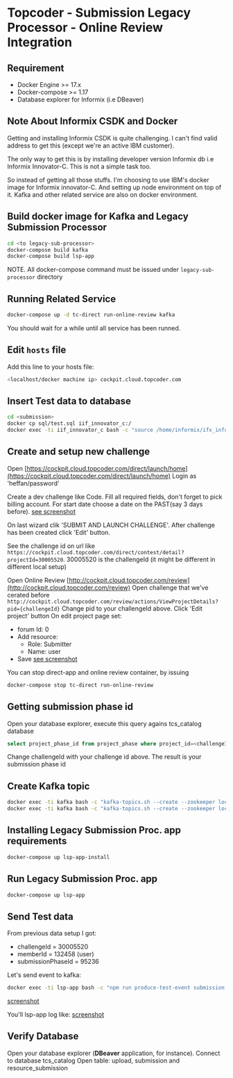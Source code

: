 # Topcoder - Submission Legacy Processor - Online Review Integration

## Requirement

- Docker Engine >= 17.x
- Docker-compose >= 1.17
- Database explorer for Informix (i.e DBeaver)

## Note About Informix CSDK and Docker

Getting and installing Informix CSDK is quite challenging. I can't find valid address to get this (except we're an active IBM customer).

The only way to get this is by installing developer version Informix db i.e Informix Innovator-C.
This is not a simple task too.

So instead of getting all those stuffs. I'm choosing to use IBM's docker image for Informix innovator-C.
And setting up node environment on top of it.
Kafka and other related service are also on docker environment.


## Build docker image for Kafka and Legacy Submission Processor

```bash
cd <to legacy-sub-processor>
docker-compose build kafka
docker-compose build lsp-app
```

NOTE. All docker-compose command must be issued under ```legacy-sub-processor``` directory

## Running Related Service

```bash
docker-compose up -d tc-direct run-online-review kafka
```
You should wait for a while until all service has been runned.

## Edit ```hosts``` file
Add this line to your hosts file:

```bash
<localhost/docker machine ip> cockpit.cloud.topcoder.com
```
## Insert Test data to database

```bash
cd <submission>
docker cp sql/test.sql iif_innovator_c:/
docker exec -ti iif_innovator_c bash -c "source /home/informix/ifx_informixoltp_tcp.env && dbaccess - /test.sql"
```

## Create and setup new challenge
Open [https://cockpit.cloud.topcoder.com/direct/launch/home](https://cockpit.cloud.topcoder.com/direct/launch/home)
Login as 'heffan/password'

Create a dev challenge like Code. Fill all required fields, don't forget to pick billing account.
For start date choose a date on the PAST(say 3 days before).
[see screenshot](https://drive.google.com/file/d/1EK2F3tnXYCe3U1IjFz1msBoNCLaOPugI/view?usp=drivesdk)

On last wizard clik 'SUBMIT AND LAUNCH CHALLENGE'. After challenge has been created click 'Edit' button.

See the challenge id on url like ```https://cockpit.cloud.topcoder.com/direct/contest/detail?projectId=30005520```.
30005520 is the challengeId (it might be different in different local setup)

Open Online Review [http://cockpit.cloud.topcoder.com/review](http://cockpit.cloud.topcoder.com/review)
Open challenge that we've cerated before ```http://cockpit.cloud.topcoder.com/review/actions/ViewProjectDetails?pid={challengeId}```
Change pid to your challengeId above.
Click 'Edit project' button
On edit project page set:
- forum Id: 0
- Add resource:
    - Role: Submitter
    - Name: user
- Save
[see screenshot](https://drive.google.com/file/d/13OELZLIbFPS1WdENGOcfSzC3TsTSJhPT/view?usp=drivesdk)

You can stop direct-app and online review container, by issuing

```bash
docker-compose stop tc-direct run-online-review
```

## Getting submission phase id
Open your database explorer, execute this query agains tcs_catalog database

```sql
select project_phase_id from project_phase where project_id=<challengeId> and phase_type_id=2
```
Change challengeId with your challenge id above. The result is your submission phase id

## Create Kafka topic

```bash
docker exec -ti kafka bash -c "kafka-topics.sh --create --zookeeper localhost:2181 --replication-factor 1 --partitions 1 --topic submission.notification.create"
docker exec -ti kafka bash -c "kafka-topics.sh --create --zookeeper localhost:2181 --replication-factor 1 --partitions 1 --topic submission.notification.update"
```

## Installing Legacy Submission Proc. app requirements

```bash
docker-compose up lsp-app-install
```

## Run Legacy Submission Proc. app
```bash
docker-compose up lsp-app
```

## Send Test data
From previous data setup I got:
- challengeId = 30005520
- memberId = 132458 (user)
- submissionPhaseId = 95236

Let's send event to kafka:

```bash
docker exec -ti lsp-app bash -c "npm run produce-test-event submission.notification.create 30005520 132458 95236"
```

[screenshot](https://drive.google.com/file/d/1qfduKglVW0WbtqU4Oym9H7s4zpT87VZo/view?usp=drivesdk)

You'll lsp-app log like:
[screenshot](https://drive.google.com/file/d/1nVjru_26f0A92FpXywBG9X910-Wc0fxN/view?usp=drivesdk)

## Verify Database
Open your database explorer (**DBeaver** application, for instance). Connect to database tcs_catalog
Open table: upload, submission and resource_submission
